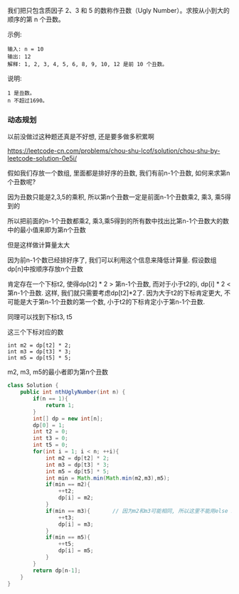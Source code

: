 我们把只包含质因子 2、3 和 5 的数称作丑数（Ugly Number）。求按从小到大的顺序的第 n 个丑数。

 

示例:
```
输入: n = 10
输出: 12
解释: 1, 2, 3, 4, 5, 6, 8, 9, 10, 12 是前 10 个丑数。
```
说明:  
```
1 是丑数。
n 不超过1690。
```





### 动态规划

以前没做过这种题还真是不好想, 还是要多做多积累啊

https://leetcode-cn.com/problems/chou-shu-lcof/solution/chou-shu-by-leetcode-solution-0e5i/

假如我们存放一个数组, 里面都是排好序的丑数, 我们有前n-1个丑数, 如何来求第n个丑数呢?

因为丑数只能是2,3,5的乘积, 所以第n个丑数一定是前面n-1个丑数乘2, 乘3, 乘5得到的

所以把前面的n-1个丑数都乘2, 乘3,乘5得到的所有数中找出比第n-1个丑数大的数中的最小值来即为第n个丑数

但是这样做计算量太大

因为前n-1个数已经排好序了, 我们可以利用这个信息来降低计算量. 假设数组dp[n]中按顺序存放n个丑数

肯定存在一个下标t2, 使得dp[t2] * 2 > 第n-1个丑数, 而对于小于t2的i, dp[i] * 2 < 第n-1个丑数. 这样, 我们就只需要考虑dp[t2]*2了. 因为大于t2的下标肯定更大, 不可能是大于第n-1个丑数的第一个数, 小于t2的下标肯定小于第n-1个丑数.

同理可以找到下标t3, t5

这三个下标对应的数

```
int m2 = dp[t2] * 2;
int m3 = dp[t3] * 3;
int m5 = dp[t5] * 5;
```

m2, m3, m5的最小者即为第n个丑数

```java
class Solution {
    public int nthUglyNumber(int n) {
        if(n == 1){
            return 1;
        }
        int[] dp = new int[n];
        dp[0] = 1;
        int t2 = 0;
        int t3 = 0;
        int t5 = 0;
        for(int i = 1; i < n; ++i){
            int m2 = dp[t2] * 2;
            int m3 = dp[t3] * 3;
            int m5 = dp[t5] * 5;
            int min = Math.min(Math.min(m2,m3),m5);
            if(min == m2){
                ++t2;
                dp[i] = m2;
            }
            if(min == m3){       // 因为m2和m3可能相同, 所以这里不能用else if
                ++t3;
                dp[i] = m3;
            }
            if(min == m5){
                ++t5;
                dp[i] = m5;
            }
        }
        return dp[n-1];
    }
}
```



